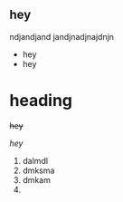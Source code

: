 ## hey 
ndjandjand jandjnadjnajdnjn

* hey
* hey


# heading

~~hey~~


*hey* 

1. dalmdl 
2. dmksma
3. dmkam
4.


